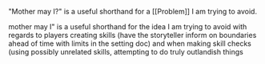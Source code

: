 "Mother may I?" is a useful shorthand for a [[Problem]] I am trying to avoid.

mother may I" is a useful shorthand for the idea I am trying to avoid with  regards to players creating skills (have the storyteller inform on boundaries ahead of time with limits in the setting doc) and when making skill checks (using possibly unrelated skills, attempting to do truly outlandish things